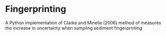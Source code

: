 # Fingerprinting
A Python implementation of Clarke and Minella (2006) method of measures the increase in uncertainty when sampling sediment fingerprinting
